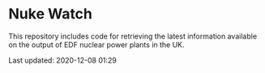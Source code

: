 # Nuke Watch

This repository includes code for retrieving the latest information available on the output of EDF nuclear power plants in the UK.

Last updated: 2020-12-08 01:29
